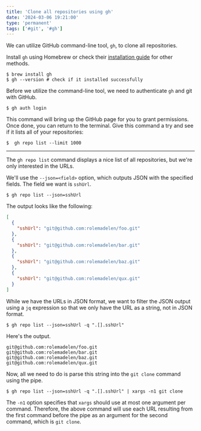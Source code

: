 ```yaml
---
title: 'Clone all repositories using gh'
date: '2024-03-06 19:21:00'
type: 'permanent'
tags: ['#git', '#gh']
---
```



We can utilize GitHub command-line tool, `gh`, to clone all repositories.

Install `gh` using Homebrew or check their [installation guide](https://github.com/cli/cli#installation) for other methods. 

```shell
$ brew install gh
$ gh --version # check if it installed successfully
```

Before we utilize the command-line tool, we need to authenticate `gh` and git with GitHub.

```shell
$ gh auth login
```

This command will bring up the GitHub page for you to grant permissions. Once done, you can return to the terminal. Give this command a try and see if it lists all of your repositories:

```shell
$  gh repo list --limit 1000
```

---

The `gh repo list` command displays a nice list of all repositories, but we're only interested in the URLs. 

We'll use the `--json=<field>` option, which outputs JSON with the specified fields. The field we want is `sshUrl`.

```shell
$ gh repo list --json=sshUrl
```

The output looks like the following:
```json
[
  {
    "sshUrl": "git@github.com:rolemadelen/foo.git"
  },
  {
    "sshUrl": "git@github.com:rolemadelen/bar.git"
  },
  {
    "sshUrl": "git@github.com:rolemadelen/baz.git"
  },
  {
    "sshUrl": "git@github.com:rolemadelen/qux.git"
  }
]
```

While we have the URLs in JSON format, we want to filter the JSON output using a `jq` expression so that we only have the URL as a string, not in JSON format.

```shell
$ gh repo list --json=sshUrl -q ".[].sshUrl"
```

Here's the output.

```text
git@github.com:rolemadelen/foo.git
git@github.com:rolemadelen/bar.git
git@github.com:rolemadelen/baz.git
git@github.com:rolemadelen/qux.git
```

Now, all we need to do is parse this string into the `git clone` command using the pipe.

```shell
$ gh repo list --json=sshUrl -q ".[].sshUrl" | xargs -n1 git clone
```

The `-n1` option specifies that `xargs` should use at most one argument per command. Therefore, the above command will use each URL resulting from the first command before the pipe as an argument for the second command, which is `git clone`. 
